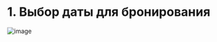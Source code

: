 # 1. Выбор даты для бронирования
![image](https://user-images.githubusercontent.com/91518963/226152491-c4778c2e-52ad-4e14-b752-65f4ae2bba96.png)
